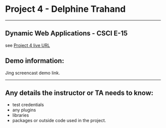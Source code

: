 # Project 4 - Delphine Trahand 

----
## Dynamic Web Applications - CSCI E-15
see [Project 4 live URL](http://p4.delphinetrahand.me/)

## Demo information: 
Jing screencast demo link.

----
## Any details the instructor or TA needs to know:

* test credentials
* any plugins
* libraries
* packages or outside code used in the project.